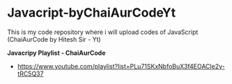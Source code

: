 # Javacript-byChaiAurCodeYt
This is my code repository where i will upload codes of JavaScript (ChaiAurCode by Hitesh Sir - Yt)

**Javacripy Playlist - ChaiAurCode**
- https://www.youtube.com/playlist?list=PLu71SKxNbfoBuX3f4EOACle2y-tRC5Q37
